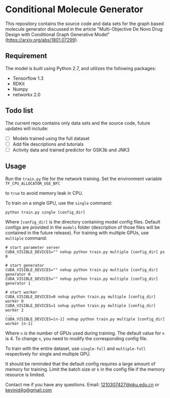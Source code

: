 # Conditional Molecule Generator
This repository contains the source code and data sets for the graph based molecule generator discussed in the article "Multi-Objective De Novo Drug Design with Conditional Graph Generative Model" (https://arxiv.org/abs/1801.07299).

## Requirement

The model is built using Python 2.7, and utilizes the following packages:

- Tensorflow 1.3
- RDKit
- Numpy
- networkx 2.0

## Todo list

The current repo contains only data sets and the source code, future updates will include:

- [ ] Models trained using the full dataset
- [ ] Add file descriptions and tutorials
- [ ] Activity data and trained predictor for GSK3b and JNK3

## Usage

Run the `train.py` file for the network training. Set the environment variable `TF_CPU_ALLOCATOR_USE_BFC`

to `true` to avoid memory leak in CPU. 

To train on a single GPU, use the `single` command:

```shell
python train.py single [config_dir]
```

Where `[config_dir]` is the directory containing model config files. Default configs are provided in the `models` folder (description of those files will be contained in the future release). For training with multiple GPUs, use `multiple` command:

```shell
# start parameter server
CUDA_VISIBLE_DEVICES="" nohup python train.py multiple [config_dir] ps 0

# start generator
CUDA_VISIBLE_DEVICES="" nohup python train.py multiple [config_dir] generator 0
CUDA_VISIBLE_DEVICES="" nohup python train.py multiple [config_dir] generator 1

# start worker
CUDA_VISIBLE_DEVICES=0 nohup python train.py multiple [config_dir] worker 0
CUDA_VISIBLE_DEVICES=1 nohup python train.py multiple [config_dir] worker 2
...
CUDA_VISIBLE_DEVICES=[n-1] nohup python train.py multiple [config_dir] worker [n-1]
```

Where `n` is the number of GPUs used during training. The default value for `n` is 4. To change `n`,  you need to modify the corresponding config file.

To train with the entire dataset, use `single-full` and `multiple-full` respectively for single and multiple GPU.

It should be reminded that the default config requires a large amount of memory for training. Limit the batch size or `k` in the config file if the memory resource is limited.

Contact me if you have any questions.
Email: 1210307427@pku.edu.cn or kevinid4g@gmail.com



